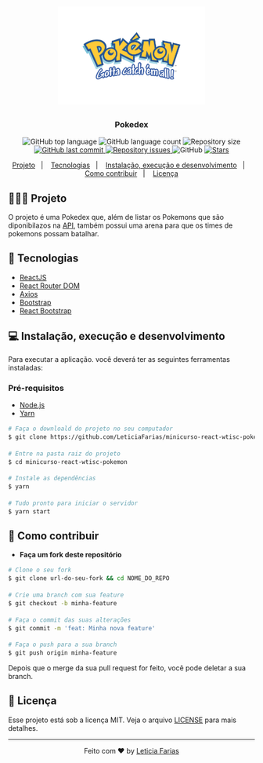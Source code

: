<h1 align="center">
	<img alt="Logo" src=".github/logo.png"
  width="300px"/>
</h1>

<h3 align="center">
  Pokedex
</h3>

<p align="center">
  <img alt="GitHub top language" src="https://img.shields.io/github/languages/top/leticiafarias/minicurso-react-wtisc-pokemon">
  
  <img alt="GitHub language count" src="https://img.shields.io/github/languages/count/leticiafarias/minicurso-react-wtisc-pokemon">
  
  <img alt="Repository size" src="https://img.shields.io/github/repo-size/leticiafarias/minicurso-react-wtisc-pokemon">
  
  <a href="https://github.com/LeticiaFarias/minicurso-react-wtisc-pokemon/commits/master">
    <img alt="GitHub last commit" src="https://img.shields.io/github/last-commit/leticiafarias/minicurso-react-wtisc-pokemon">
  </a>
  
  <a href="https://github.com/LeticiaFarias/minicurso-react-wtisc-pokemon/issues">
    <img alt="Repository issues" src="https://img.shields.io/github/issues/leticiafarias/minicurso-react-wtisc-pokemon">
  </a>
  
  <img alt="GitHub" src="https://img.shields.io/github/license/leticiafarias/minicurso-react-wtisc-pokemon">

  <a href="https://github.com/LeticiaFarias/minicurso-react-wtisc-pokemon/stargazers">
    <img alt="Stars" src="https://img.shields.io/github/stars/leticiafarias/minicurso-react-wtisc-pokemon?style=social">
  </a>
</p>

<p align="center">
  <a href="#-projeto">Projeto</a>&nbsp;&nbsp;&nbsp;|&nbsp;&nbsp;&nbsp;
  <a href="#-tecnologias">Tecnologias</a>&nbsp;&nbsp;&nbsp;|&nbsp;&nbsp;&nbsp;
  <a href="#-instalação-execução-e-desenvolvimento">Instalação, execução e desenvolvimento</a>&nbsp;&nbsp;&nbsp;|&nbsp;&nbsp;&nbsp;
  <a href="#-como-contribuir">Como contribuir</a>&nbsp;&nbsp;&nbsp;|&nbsp;&nbsp;&nbsp;
  <a href="#-licença">Licença</a>
</p>

## 👨🏻‍💻 Projeto
O projeto é uma Pokedex que, além de listar os Pokemons que são diponibilazos na [API](https://pokeapi.co/api/v2/pokemon), também possui uma arena para que os times de pokemons possam batalhar.

## 🚀 Tecnologias
- [ReactJS](https://reactjs.org/)
- [React Router DOM](https://reacttraining.com/react-router/)
- [Axios](https://github.com/axios/axios)
- [Bootstrap](https://getbootstrap.com/)
- [React Bootstrap](https://react-bootstrap.github.io/)

## 💻 Instalação, execução e desenvolvimento
Para executar a aplicação. você deverá ter as seguintes ferramentas instaladas:

### Pré-requisitos
- [Node.js](https://nodejs.org/en/)
- [Yarn](https://yarnpkg.com/)

```bash
# Faça o downloald do projeto no seu computador
$ git clone https://github.com/LeticiaFarias/minicurso-react-wtisc-pokemon

# Entre na pasta raiz do projeto
$ cd minicurso-react-wtisc-pokemon

# Instale as dependências
$ yarn

# Tudo pronto para iniciar o servidor
$ yarn start
```

## 🤔 Como contribuir
- **Faça um fork deste repositório**

```bash
# Clone o seu fork
$ git clone url-do-seu-fork && cd NOME_DO_REPO

# Crie uma branch com sua feature
$ git checkout -b minha-feature

# Faça o commit das suas alterações
$ git commit -m 'feat: Minha nova feature'

# Faça o push para a sua branch
$ git push origin minha-feature
```

Depois que o merge da sua pull request for feito, você pode deletar a sua branch.

## 📝 Licença

Esse projeto está sob a licença MIT. Veja o arquivo [LICENSE](LICENSE) para mais detalhes.

---
<div align="center">

Feito com ❤️ by [Leticia Farias](https://www.linkedin.com/in/lettifarias/)

</div>